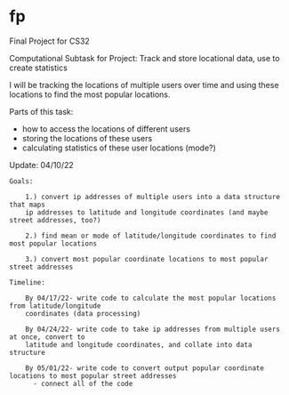 # fp
Final Project for CS32 

Computational Subtask for Project: Track and store locational data, use to create statistics

I will be tracking the locations of multiple users over time and using these locations to find the most popular locations.

Parts of this task:
  - how to access the locations of different users
  - storing the locations of these users
  - calculating statistics of these user locations (mode?)

Update: 04/10/22

    Goals:
  
        1.) convert ip addresses of multiple users into a data structure that maps 
        ip addresses to latitude and longitude coordinates (and maybe street addresses, too?)
  
        2.) find mean or mode of latitude/longitude coordinates to find most popular locations
  
        3.) convert most popular coordinate locations to most popular street addresses

    Timeline:
    
        By 04/17/22- write code to calculate the most popular locations from latitude/longitude
        coordinates (data processing)
        
        By 04/24/22- write code to take ip addresses from multiple users at once, convert to 
        latitude and longitude coordinates, and collate into data structure
        
        By 05/01/22- write code to convert output popular coordinate locations to most popular street addresses
          - connect all of the code
